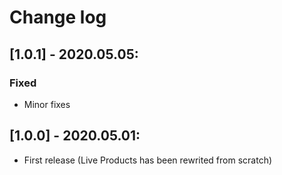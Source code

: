 # Change log

## [1.0.1] - 2020.05.05:
### Fixed
- Minor fixes

## [1.0.0] - 2020.05.01:
- First release (Live Products has been rewrited from scratch)
